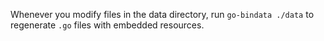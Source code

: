 
Whenever you modify files in the data directory, run `go-bindata ./data`
to regenerate `.go` files with embedded resources.
